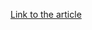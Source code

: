 [Link to the article](https://www.rapid7.com/blog/post/2021/03/23/defending-against-the-zero-day-analyzing-attacker-behavior-post-exploitation-of-microsoft-exchange/)
